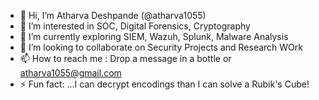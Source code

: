- 👋 Hi, I’m Atharva Deshpande (@atharva1055)
- 👀 I’m interested in SOC, Digital Forensics, Cryptography
- 🌱 I’m currently exploring SIEM, Wazuh, Splunk, Malware Analysis
- 💞️ I’m looking to collaborate on Security Projects and Research WOrk
- 📫 How to reach me : Drop a message in a bottle or atharva1055@gmail.com 
- ⚡ Fun fact: ...I can decrypt encodings than I can solve a Rubik's Cube!

<!---
atharva1055/atharva1055 is a ✨ special ✨ repository because its `README.md` (this file) appears on your GitHub profile.
You can click the Preview link to take a look at your changes.
--->
